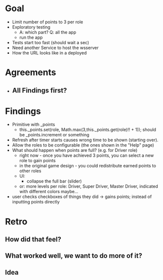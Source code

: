 # Goal
- Limit number of points to 3 per role
- Exploratory testing
    - A: which part? Q: all the app
    - run the app
- Tests start too fast (should wait a sec)
- Need another Service to host the wsserver
- How the URL looks like in a deployed 

# Agreements
- All Findings first?
    - 

# Findings 
- Primitive with _points
    - this._points.set(role, Math.max(3,this._points.get(role)!! + 1)); should be _points.increment or something
- Refresh after timer starts causes wrong time to be shown (starting over).
- Allow the roles to be configurable (the ones shown in the "Help" page)
- What should happen when points are full? (e.g. for Driver role)
    - right now - once you have achieved 3 points, you can select a new role to gain points
    - in the original game design - you could redistribute earned points to other roles
    - UI:
        - collapse the full bar (slider)
    - or: more levels per role: Driver, Super Driver, Master Driver, indicated with different colors maybe...
- user checks checkboxes of things they did -> gains points; instead of inputting points directly

# Retro

## How did that feel?

## What worked well, we want to do more of it?

## Idea

